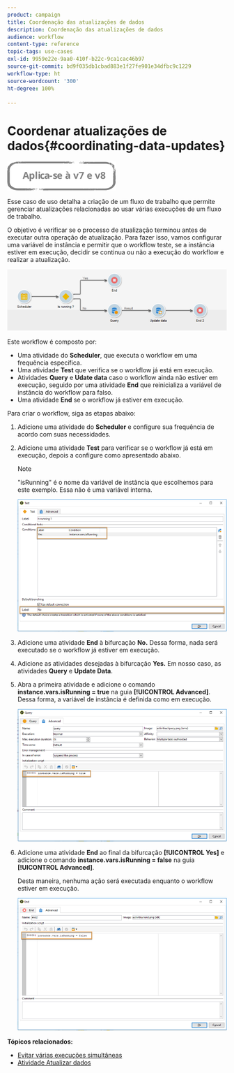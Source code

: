 ```yaml
---
product: campaign
title: Coordenação das atualizações de dados
description: Coordenação das atualizações de dados
audience: workflow
content-type: reference
topic-tags: use-cases
exl-id: 9959e22e-9aa0-410f-b22c-9ca1cac46b97
source-git-commit: bd9f035db1cbad883e1f27fe901e34dfbc9c1229
workflow-type: ht
source-wordcount: '300'
ht-degree: 100%

---
```


# Coordenar atualizações de dados{#coordinating-data-updates}

![](../../assets/common.svg)

Esse caso de uso detalha a criação de um fluxo de trabalho que permite gerenciar atualizações relacionadas ao usar várias execuções de um fluxo de trabalho.

O objetivo é verificar se o processo de atualização terminou antes de executar outra operação de atualização. Para fazer isso, vamos configurar uma variável de instância e permitir que o workflow teste, se a instância estiver em execução, decidir se continua ou não a execução do workflow e realizar a atualização.

![](assets/uc_dataupdate_wkf.png)

Este workflow é composto por:

* Uma atividade do **Scheduler**, que executa o workflow em uma frequência específica.
* Uma atividade **Test** que verifica se o workflow já está em execução.
* Atividades **Query** e **Udate data** caso o workflow ainda não estiver em execução, seguido por uma atividade **End** que reinicializa a variável de instância do workflow para falso.
* Uma atividade **End** se o workflow já estiver em execução.

Para criar o workflow, siga as etapas abaixo:

1. Adicione uma atividade do **Scheduler** e configure sua frequência de acordo com suas necessidades.
1. Adicione uma atividade **Test** para verificar se o workflow já está em execução, depois a configure como apresentado abaixo.

   >[!NOTE]
   >
   >&quot;isRunning&quot; é o nome da variável de instância que escolhemos para este exemplo. Essa não é uma variável interna.

   ![](assets/uc_dataupdate_test.png)

1. Adicione uma atividade **End** à bifurcação **No.** Dessa forma, nada será executado se o workflow já estiver em execução.
1. Adicione as atividades desejadas à bifurcação **Yes.** Em nosso caso, as atividades **Query** e **Update Data**.
1. Abra a primeira atividade e adicione o comando **instance.vars.isRunning = true** na guia **[!UICONTROL Advanced]**. Dessa forma, a variável de instância é definida como em execução.

   ![](assets/uc_dataupdate_query.png)

1. Adicione uma atividade **End** ao final da bifurcação **[!UICONTROL Yes]** e adicione o comando **instance.vars.isRunning = false** na guia **[!UICONTROL Advanced]**.

   Desta maneira, nenhuma ação será executada enquanto o workflow estiver em execução.

   ![](assets/uc_dataupdate_end.png)

**Tópicos relacionados:**

* [Evitar várias execuções simultâneas](monitoring-workflow-execution.md#preventing-simultaneous-multiple-executions)
* [Atividade Atualizar dados](update-data.md)
